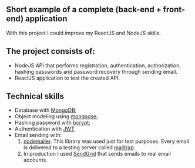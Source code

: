 ## Short example of a complete (back-end + front-end) application

With this project I could improve my ReactJS and NodeJS skills.

## The project consists of:

- NodeJS API that performs registration, authentication, authorization, hashing passwords and password recovery through sending email.
- ReactJS application to test the created API.

## Technical skills

- Database with [MongoDB](https://www.mongodb.com/);
- Object modeling using [mongoose](https://mongoosejs.com/);
- Hashing password with [bcrypt](https://www.npmjs.com/package/bcrypt);
- Authentication with [JWT](https://jwt.io/)
- Email sending with:
  1. [nodemailer](https://nodemailer.com/about/). This library was used just for test purposes. Every email is delivered to a testing server called [mailtrap](https://mailtrap.io/).
  2. In production I used [SendGrid](https://sendgrid.com/) that sends emails to real email accounts.
